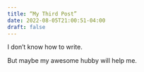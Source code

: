 ```yaml
---
title: “My Third Post”
date: 2022-08-05T21:00:51-04:00
draft: false
---
```

I don’t know how to write.

But maybe my awesome hubby will help me.